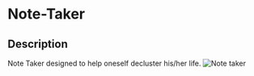 # Note-Taker

## Description
Note Taker designed to help oneself decluster his/her life.
![Note taker](https://user-images.githubusercontent.com/61360215/81631160-7d1ac180-93c4-11ea-98ae-81c556047890.jpg)
